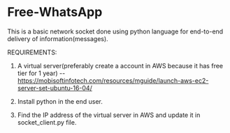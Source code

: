 # Free-WhatsApp
This is a basic network socket done using python language for end-to-end delivery of information(messages).

REQUIREMENTS:
1. A virtual server(preferably create a account in AWS because it has free tier for 1 year) -- https://mobisoftinfotech.com/resources/mguide/launch-aws-ec2-server-set-ubuntu-16-04/

2. Install python in the end user. 

3. Find the IP address of the virtual server in AWS and update it in socket_client.py file.
